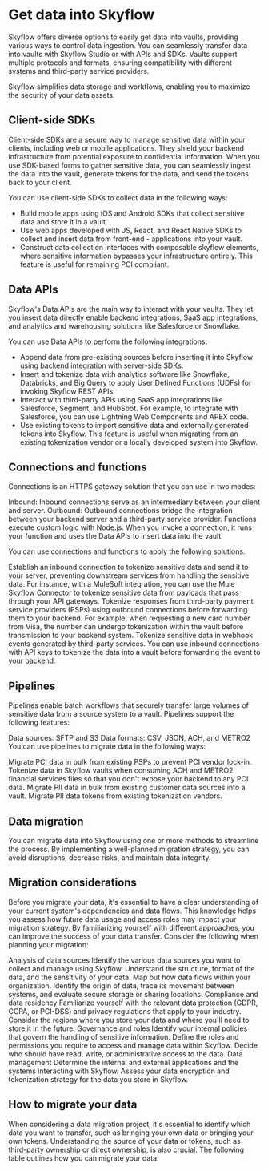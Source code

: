 # Get data into Skyflow

Skyflow offers diverse options to easily get data into vaults, providing various ways to control data ingestion. You can seamlessly transfer data into vaults with Skyflow Studio or with APIs and SDKs. Vaults support multiple protocols and formats, ensuring compatibility with different systems and third-party service providers.

Skyflow simplifies data storage and workflows, enabling you to maximize the security of your data assets.

## Client-side SDKs

Client-side SDKs are a secure way to manage sensitive data within your clients, including web or mobile applications. They shield your backend infrastructure from potential exposure to confidential information. When you use SDK-based forms to gather sensitive data, you can seamlessly ingest the data into the vault, generate tokens for the data, and send the tokens back to your client.

You can use client-side SDKs to collect data in the following ways:

- Build mobile apps using iOS and Android SDKs that collect sensitive data and store it in a vault.
- Use web apps developed with JS, React, and React Native SDKs to collect and insert data from front-end - applications into your vault.
- Construct data collection interfaces with composable skyflow elements, where sensitive information bypasses your infrastructure entirely. This feature is useful for remaining PCI compliant.

## Data APIs

Skyflow's Data APIs are the main way to interact with your vaults. They let you insert data directly enable backend integrations, SaaS app integrations, and analytics and warehousing solutions like Salesforce or Snowflake.

You can use Data APIs to perform the following integrations:

- Append data from pre-existing sources before inserting it into Skyflow using backend integration with server-side SDKs.
- Insert and tokenize data with analytics software like Snowflake, Databricks, and Big Query to apply User Defined Functions (UDFs) for invoking Skyflow REST APIs.
- Interact with third-party APIs using SaaS app integrations like Salesforce, Segment, and HubSpot. For example, to integrate with Salesforce, you can use Lightning Web Components and APEX code.
- Use existing tokens to import sensitive data and externally generated tokens into Skyflow. This feature is useful when migrating from an existing tokenization vendor or a locally developed system into Skyflow.

## Connections and functions

Connections is an HTTPS gateway solution that you can use in two modes:

Inbound: Inbound connections serve as an intermediary between your client and server.
Outbound: Outbound connections bridge the integration between your backend server and a third-party service provider.
Functions execute custom logic with Node.js. When you invoke a connection, it runs your function and uses the Data APIs to insert data into the vault.

You can use connections and functions to apply the following solutions.

Establish an inbound connection to tokenize sensitive data and send it to your server, preventing downstream services from handling the sensitive data. For instance, with a MuleSoft integration, you can use the Mule Skyflow Connector to tokenize sensitive data from payloads that pass through your API gateways.
Tokenize responses from third-party payment service providers (PSPs) using outbound connections before forwarding them to your backend. For example, when requesting a new card number from Visa, the number can undergo tokenization within the vault before transmission to your backend system.
Tokenize sensitive data in webhook events generated by third-party services. You can use inbound connections with API keys to tokenize the data into a vault before forwarding the event to your backend.

## Pipelines

Pipelines enable batch workflows that securely transfer large volumes of sensitive data from a source system to a vault. Pipelines support the following features:

Data sources: SFTP and S3
Data formats: CSV, JSON, ACH, and METRO2
You can use pipelines to migrate data in the following ways:

Migrate PCI data in bulk from existing PSPs to prevent PCI vendor lock-in.
Tokenize data in Skyflow vaults when consuming ACH and METRO2 financial services files so that you don't expose your backend to any PCI data.
Migrate PII data in bulk from existing customer data sources into a vault.
Migrate PII data tokens from existing tokenization vendors.

## Data migration

You can migrate data into Skyflow using one or more methods to streamline the process. By implementing a well-planned migration strategy, you can avoid disruptions, decrease risks, and maintain data integrity.

## Migration considerations

Before you migrate your data, it's essential to have a clear understanding of your current system's dependencies and data flows. This knowledge helps you assess how future data usage and access roles may impact your migration strategy. By familiarizing yourself with different approaches, you can improve the success of your data transfer. Consider the following when planning your migration:

Analysis of data sources
Identify the various data sources you want to collect and manage using Skyflow.
Understand the structure, format of the data, and the sensitivity of your data.
Map out how data flows within your organization. Identify the origin of data, trace its movement between systems, and evaluate secure storage or sharing locations.
Compliance and data residency
Familiarize yourself with the relevant data protection (GDPR, CCPA, or PCI-DSS) and privacy regulations that apply to your industry.
Consider the regions where you store your data and where you'll need to store it in the future.
Governance and roles
Identify your internal policies that govern the handling of sensitive information.
Define the roles and permissions you require to access and manage data within Skyflow. Decide who should have read, write, or administrative access to the data.
Data management
Determine the internal and external applications and the systems interacting with Skyflow.
Assess your data encryption and tokenization strategy for the data you store in Skyflow.

## How to migrate your data
When considering a data migration project, it's essential to identify which data you want to transfer, such as bringing your own data or bringing your own tokens. Understanding the source of your data or tokens, such as third-party ownership or direct ownership, is also crucial. The following table outlines how you can migrate your data.